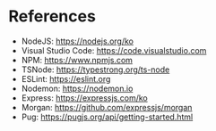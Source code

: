 # References

- NodeJS: https://nodejs.org/ko
- Visual Studio Code: https://code.visualstudio.com
- NPM: https://www.npmjs.com
- TSNode: https://typestrong.org/ts-node
- ESLint: https://eslint.org
- Nodemon: https://nodemon.io
- Express: https://expressjs.com/ko
- Morgan: https://github.com/expressjs/morgan
- Pug: https://pugjs.org/api/getting-started.html
